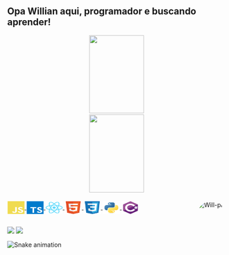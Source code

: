 ## Opa Willian aqui, programador e buscando aprender!
<div align="center">
  <a href="https://github.com/WillzinPBS">
  <img height="180em" width="50%" src="https://github-readme-stats.vercel.app/api?username=WillzinPBS&show_icons=true&theme=tokyonight&include_all_commits=true&count_private=true"/>
  <img height="180" width="50%" src="https://github-readme-stats.vercel.app/api/top-langs/?username=WillzinPBS&layout=compact&langs_count=7&theme=tokyonight"/>
</div>
  
<div style="display: inline_block"><br>
  <img align="center" alt="Will-Js" height="30" width="40" src="https://raw.githubusercontent.com/devicons/devicon/master/icons/javascript/javascript-plain.svg">
  <img align="center" alt="Will-Ts" height="30" width="40" src="https://raw.githubusercontent.com/devicons/devicon/master/icons/typescript/typescript-plain.svg">
  <img align="center" alt="Will-React" height="30" width="40" src="https://raw.githubusercontent.com/devicons/devicon/master/icons/react/react-original.svg">
  <img align="center" alt="Will-HTML" height="30" width="40" src="https://raw.githubusercontent.com/devicons/devicon/master/icons/html5/html5-original.svg">
  <img align="center" alt="Will-CSS" height="30" width="40" src="https://raw.githubusercontent.com/devicons/devicon/master/icons/css3/css3-original.svg">
  <img align="center" alt="Will-Python" height="30" width="40" src="https://raw.githubusercontent.com/devicons/devicon/master/icons/python/python-original.svg">
  <img align="center" alt="Will-Csharp" height="30" width="40" src="https://raw.githubusercontent.com/devicons/devicon/master/icons/csharp/csharp-original.svg">
  <img align="right" alt="Will-pic" height="150" style="border-radius:50px;" src="https://media-exp1.licdn.com/dms/image/C5603AQFcK8RcH7h34w/profile-displayphoto-shrink_200_200/0/1629330672307?e=1667433600&v=beta&t=8pw5M7GMTEK80B-4X5cWupzCoSywmCvfRiIMP1X53tc">
</div>
  
  ##
 
<div> 
  <a href = "mailto:wilpbrito@hotmail.com"><img src="https://img.shields.io/badge/Outlook-0078D4?style=for-the-badge&logo=microsoft-outlook&logoColor=white" target="_blank"></a>
  <a href="https://www.linkedin.com/in/willian-brito-566894128/" target="_blank"><img src="https://img.shields.io/badge/-LinkedIn-%230077B5?style=for-the-badge&logo=linkedin&logoColor=white" target="_blank"></a> 
 
  ![Snake animation](https://github.com/WillzinPBS/WillzinPBS/blob/output/github-contribution-grid-snake.svg)
 
</div>

